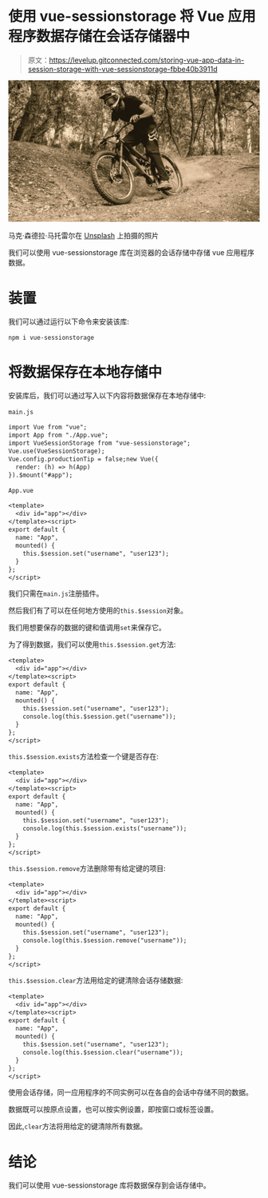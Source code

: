 # 使用 vue-sessionstorage 将 Vue 应用程序数据存储在会话存储器中

> 原文：<https://levelup.gitconnected.com/storing-vue-app-data-in-session-storage-with-vue-sessionstorage-fbbe40b3911d>

![](img/099beb9c758c34d3830a081829c42884.png)

马克·森德拉·马托雷尔在 [Unsplash](https://unsplash.com?utm_source=medium&utm_medium=referral) 上拍摄的照片

我们可以使用 vue-sessionstorage 库在浏览器的会话存储中存储 vue 应用程序数据。

# 装置

我们可以通过运行以下命令来安装该库:

```
npm i vue-sessionstorage
```

# 将数据保存在本地存储中

安装库后，我们可以通过写入以下内容将数据保存在本地存储中:

`main.js`

```
import Vue from "vue";
import App from "./App.vue";
import VueSessionStorage from "vue-sessionstorage";
Vue.use(VueSessionStorage);
Vue.config.productionTip = false;new Vue({
  render: (h) => h(App)
}).$mount("#app");
```

`App.vue`

```
<template>
  <div id="app"></div>
</template><script>
export default {
  name: "App",
  mounted() {
    this.$session.set("username", "user123");
  }
};
</script>
```

我们只需在`main.js`注册插件。

然后我们有了可以在任何地方使用的`this.$session`对象。

我们用想要保存的数据的键和值调用`set`来保存它。

为了得到数据，我们可以使用`this.$session.get`方法:

```
<template>
  <div id="app"></div>
</template><script>
export default {
  name: "App",
  mounted() {
    this.$session.set("username", "user123");
    console.log(this.$session.get("username"));
  }
};
</script>
```

`this.$session.exists`方法检查一个键是否存在:

```
<template>
  <div id="app"></div>
</template><script>
export default {
  name: "App",
  mounted() {
    this.$session.set("username", "user123");
    console.log(this.$session.exists("username"));
  }
};
</script>
```

`this.$session.remove`方法删除带有给定键的项目:

```
<template>
  <div id="app"></div>
</template><script>
export default {
  name: "App",
  mounted() {
    this.$session.set("username", "user123");
    console.log(this.$session.remove("username"));
  }
};
</script>
```

`this.$session.clear`方法用给定的键清除会话存储数据:

```
<template>
  <div id="app"></div>
</template><script>
export default {
  name: "App",
  mounted() {
    this.$session.set("username", "user123");
    console.log(this.$session.clear("username"));
  }
};
</script>
```

使用会话存储，同一应用程序的不同实例可以在各自的会话中存储不同的数据。

数据既可以按原点设置，也可以按实例设置，即按窗口或标签设置。

因此,`clear`方法将用给定的键清除所有数据。

# 结论

我们可以使用 vue-sessionstorage 库将数据保存到会话存储中。